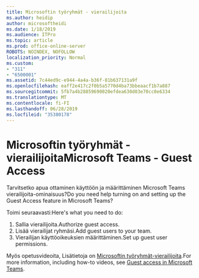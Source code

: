 ```yaml
---
title: Microsoftin työryhmät - vierailijoita
ms.author: heidip
author: microsoftheidi
ms.date: 1/18/2019
ms.audience: ITPro
ms.topic: article
ms.prod: office-online-server
ROBOTS: NOINDEX, NOFOLLOW
localization_priority: Normal
ms.custom:
- "311"
- "6500001"
ms.assetid: 7c44ed9c-e944-4a4a-b36f-81b637131a9f
ms.openlocfilehash: eaff2e417c2f0b5a5770d4ba73bbeaacf1b7a887
ms.sourcegitcommit: 5fb7a4b28859690020efdea630d03e70cc0e6334
ms.translationtype: MT
ms.contentlocale: fi-FI
ms.lasthandoff: 06/28/2019
ms.locfileid: "35380178"
---
```

# <a name="microsoft-teams---guest-access"></a><span data-ttu-id="fd0c7-102">Microsoftin työryhmät - vierailijoita</span><span class="sxs-lookup"><span data-stu-id="fd0c7-102">Microsoft Teams - Guest Access</span></span>

<span data-ttu-id="fd0c7-103">Tarvitsetko apua ottaminen käyttöön ja määrittäminen Microsoft Teams vierailijoita-ominaisuus?</span><span class="sxs-lookup"><span data-stu-id="fd0c7-103">Do you need help turning on and setting up the Guest Access feature in Microsoft Teams?</span></span>

<span data-ttu-id="fd0c7-104">Toimi seuraavasti:</span><span class="sxs-lookup"><span data-stu-id="fd0c7-104">Here's what you need to do:</span></span>

1. <span data-ttu-id="fd0c7-105">Sallia vierailijoita.</span><span class="sxs-lookup"><span data-stu-id="fd0c7-105">Authorize guest access.</span></span>
1. <span data-ttu-id="fd0c7-106">Lisää vierailijat ryhmäsi.</span><span class="sxs-lookup"><span data-stu-id="fd0c7-106">Add guest users to your team.</span></span>
1. <span data-ttu-id="fd0c7-107">Vierailijan käyttöoikeuksien määrittäminen.</span><span class="sxs-lookup"><span data-stu-id="fd0c7-107">Set up guest user permissions.</span></span>

<span data-ttu-id="fd0c7-108">Myös opetusvideoita, Lisätietoja on [Microsoftin työryhmät-vierailijoita](https://docs.microsoft.com/microsoftteams/guest-access).</span><span class="sxs-lookup"><span data-stu-id="fd0c7-108">For more information, including how-to videos, see [Guest access in Microsoft Teams](https://docs.microsoft.com/microsoftteams/guest-access).</span></span>
